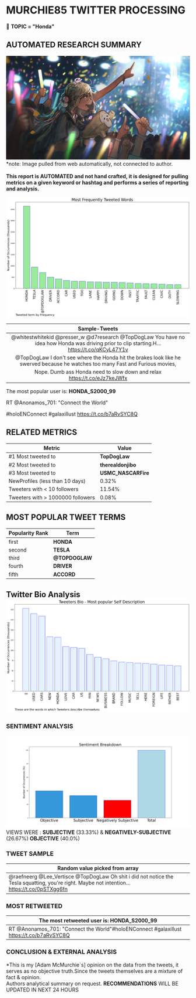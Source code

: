 # MURCHIE85 TWITTER PROCESSING 
&#x1F34E; **TOPIC = "Honda"**

## AUTOMATED RESEARCH SUMMARY

![image](assets/2023-07-04hashtagImage.png)*note: Image pulled from web automatically, not connected to author.
<br></br>
<b> This report is AUTOMATED and not hand crafted, it is designed for pulling metrics on a given keyword or hashtag and performs a series of reporting and analysis.</b>



![image](assets/2023-07-04TWEETS.png)



|                **Sample-Tweets**        |
| :-------------: |
| @whitestwhitekid @presser_w @d7research @TopDogLaw You have no idea how Honda was driving prior to clip starting.H… https://t.co/qKCyL47Y1v |
| @TopDogLaw I don't see where the Honda hit the brakes look like he swerved because he watches too many Fast and Furious movies, |
| Nope. Dumb ass Honda need to slow down and relax https://t.co/eJz7keJWfx |

The most popular user is: **HONDA_S2000_99**
<div class="alert alert-block alert-danger"> RT @Anonamos_701: "Connect the World"

#holoENConnect #galaxillust https://t.co/b7aRvSYC8Q</div>

## RELATED METRICS<br>
| Metric | Value |
| ------------- | ------------- |
| #1 Most tweeted to  | **TopDogLaw** |
| #2 Most tweeted to  | **therealdonjibo** |
| #3 Most tweeted to  | **USMC_NASCARFire** |
| NewProfiles (less than 10 days) | 0.32%  |
| Tweeters with < 10 followers  | 11.54%|
| Tweeters with > 1000000 followers  | 0.08%  |



## MOST POPULAR TWEET TERMS 


| Popularity Rank  | Term |
| ------------- | ------------- |
| first  | **HONDA**  |
| second  | **TESLA**  |
| third  | **@TOPDOGLAW** |
| fourth  | **DRIVER**  |
| fifth  | **ACCORD**  |


## Twitter Bio Analysis![image](assets/2023-07-04BIO.png)
### SENTIMENT ANALYSIS
![image](assets/2023-07-04sentiment.png)
VIEWS WERE : **SUBJECTIVE**  (33.33%) & **NEGATIVELY-SUBJECTIVE** (26.67%) **OBJECTIVE** (40.0%)

### TWEET SAMPLE 
| Random value picked from array |
| ------------- |
|@raefneerg @Lee_Vertisce @TopDogLaw Oh shit i did not notice the Tesla squatting, you're right. Maybe not intention… https://t.co/0pSTXgg6fn |

### MOST RETWEETED 

| The most retweeted user is: **HONDA_S2000_99**  |
| ------------- |
| RT @Anonamos_701: "Connect the World"#holoENConnect #galaxillust https://t.co/b7aRvSYC8Q |

### CONCLUSION & EXTERNAL ANALYSIS

*This is my [Adam McMurchie`s] opinion on the data from the tweets, it serves as no objective truth.Since the tweets themselves are a mixture of fact & opinion.<br>
Authors analytical summary on request.
**RECOMMENDATIONS** WILL BE UPDATED IN NEXT  24 HOURS <br>